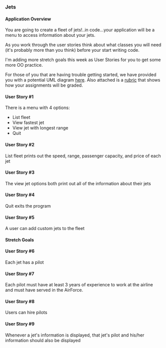 ### Jets

#### Application Overview
You are going to create a fleet of jets!..in code...your application will be a menu to access information about your jets.

As you work through the user stories think about what classes you will need (it's probably more than you think) before your start writing code.

I'm adding more stretch goals this week as User Stories for you to get some more OO practice.

For those of you that are having trouble getting started, we have provided you with a potential UML diagram [here](UMLJets.png). Also attached is a [rubric](JetsRubric.pdf) that shows how your assignments will be graded.

#### User Story #1
There is a menu with 4 options:
* List fleet
* View fastest jet
* View jet with longest range
* Quit

#### User Story #2
List fleet prints out the speed, range, passenger capacity, and price of each jet

#### User Story #3
The view jet options both print out all of the information about their jets

#### User Story #4
Quit exits the program

#### User Story #5
A user can add custom jets to the fleet

#### Stretch Goals

#### User Story #6
Each jet has a pilot

#### User Story #7
Each pilot must have at least 3 years of experience to work at the airline and must have served in the AirForce.

#### User Story #8
Users can hire pilots

#### User Story #9
Whenever a jet's information is displayed, that jet's pilot and his/her information should also be displayed
